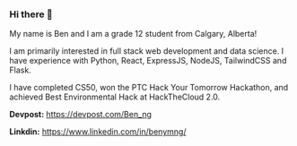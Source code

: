 ### Hi there 👋

My name is Ben and I am a grade 12 student from Calgary, Alberta!

I am primarily interested in full stack web development and data science. I have experience with Python, React, ExpressJS, NodeJS, TailwindCSS and Flask.

I have completed CS50, won the PTC Hack Your Tomorrow Hackathon, and achieved Best Environmental Hack at HackTheCloud 2.0.

**Devpost:**  https://devpost.com/Ben_ng

**Linkdin:** https://www.linkedin.com/in/benymng/
